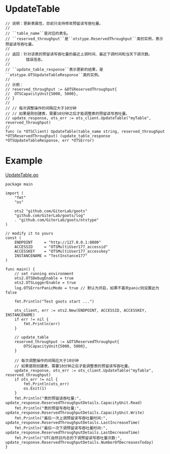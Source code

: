 UpdateTable
=========
	
	// 说明：更新表属性，目前只支持修改预留读写吞吐量。
	//
	// ``table_name``是对应的表名。
	// ``reserved_throughput``是``otstype.ReservedThroughput``类的实例，表示预留读写吞吐量。
	//
	// 返回：针对该表的预留读写吞吐量的最近上调时间、最近下调时间和当天下调次数。
	//       错误信息。
	//
	// ``update_table_response``表示更新的结果，是``otstype.OTSUpdateTableResponse``类的实例。
	//
	// 示例：
	// reserved_throughput := &OTSReservedThroughput{
	//  OTSCapacityUnit{5000, 5000},
	// }
	//
	// // 每次调整操作的间隔应大于10分钟
	// // 如果是刚创建表，需要10分钟之后才能调整表的预留读写吞吐量。
	// update_response, ots_err := ots_client.UpdateTable("myTable", reserved_throughput)
	//
	func (o *OTSClient) UpdateTable(table_name string, reserved_throughput *OTSReservedThroughput) (update_table_response *OTSUpdateTableResponse, err *OTSError)

Example
=======
[UpdateTable.go](https://github.com/GiterLab/goots/blob/master/example/4-UpdateTable.go)

	package main
	
	import (
		"fmt"
		"os"
	
		ots2 "github.com/GiterLab/goots"
		"github.com/GiterLab/goots/log"
		. "github.com/GiterLab/goots/otstype"
	)
	
	// modify it to yours
	const (
		ENDPOINT     = "http://127.0.0.1:8800"
		ACCESSID     = "OTSMultiUser177_accessid"
		ACCESSKEY    = "OTSMultiUser177_accesskey"
		INSTANCENAME = "TestInstance177"
	)
	
	func main() {
		// set running environment
		ots2.OTSDebugEnable = true
		ots2.OTSLoggerEnable = true
		log.OTSErrorPanicMode = true // 默认为开启，如果不喜欢panic则设置此为false
	
		fmt.Println("Test goots start ...")
	
		ots_client, err := ots2.New(ENDPOINT, ACCESSID, ACCESSKEY, INSTANCENAME)
		if err != nil {
			fmt.Println(err)
		}
	
		// update_table
		reserved_throughput := &OTSReservedThroughput{
			OTSCapacityUnit{5000, 5000},
		}
	
		// 每次调整操作的间隔应大于10分钟
		// 如果是刚创建表，需要10分钟之后才能调整表的预留读写吞吐量。
		update_response, ots_err := ots_client.UpdateTable("myTable", reserved_throughput)
		if ots_err != nil {
			fmt.Println(ots_err)
			os.Exit(1)
		}
		fmt.Println("表的预留读吞吐量:", update_response.ReservedThroughputDetails.CapacityUnit.Read)
		fmt.Println("表的预留写吞吐量:", update_response.ReservedThroughputDetails.CapacityUnit.Write)
		fmt.Println("最后一次上调预留读写吞吐量时间:", update_response.ReservedThroughputDetails.LastIncreaseTime)
		fmt.Println("最后一次下调预留读写吞吐量时间:", update_response.ReservedThroughputDetails.LastDecreaseTime)
		fmt.Println("UTC自然日内总的下调预留读写吞吐量次数:", update_response.ReservedThroughputDetails.NumberOfDecreasesToday)
	}